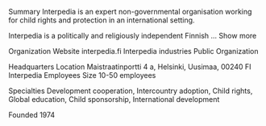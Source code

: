 Summary
Interpedia is an expert non-governmental organisation working for child rights and protection in an international setting.

Interpedia is a politically and religiously independent Finnish ... Show more

Organization Website
interpedia.fi
Interpedia industries
Public Organization

Headquarters Location
Maistraatinportti 4 a, Helsinki, Uusimaa, 00240 FI
Interpedia Employees Size
10-50 employees

Specialties
Development cooperation, Intercountry adoption, Child rights, Global education, Child sponsorship, International development

Founded
1974
